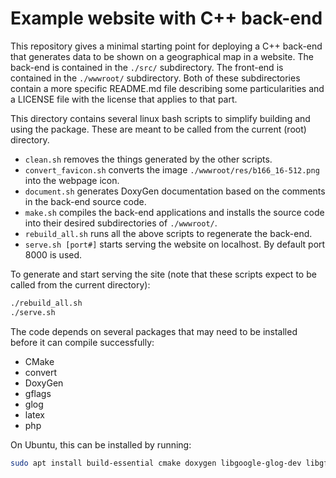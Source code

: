 # Example website with C++ back-end

This repository gives a minimal starting point for deploying a C++ back-end that generates data to be shown on a geographical map in a website.
The back-end is contained in the `./src/` subdirectory. The front-end is contained in the `./wwwroot/` subdirectory.
Both of these subdirectories contain a more specific README.md file describing some particularities and a LICENSE file with the license that applies to that part.

This directory contains several linux bash scripts to simplify building and using the package. These are meant to be called from the current (root) directory.
* `clean.sh` removes the things generated by the other scripts.
* `convert_favicon.sh` converts the image `./wwwroot/res/b166_16-512.png` into the webpage icon.
* `document.sh` generates DoxyGen documentation based on the comments in the back-end source code.
* `make.sh` compiles the back-end applications and installs the source code into their desired subdirectories of `./wwwroot/`.
* `rebuild_all.sh` runs all the above scripts to regenerate the back-end.
* `serve.sh [port#]` starts serving the website on localhost. By default port 8000 is used.

To generate and start serving the site (note that these scripts expect to be called from the current directory):

```sh
./rebuild_all.sh
./serve.sh
```

The code depends on several packages that may need to be installed before it can compile successfully:
* CMake
* convert
* DoxyGen
* gflags
* glog
* latex
* php

On Ubuntu, this can be installed by running:

```sh
sudo apt install build-essential cmake doxygen libgoogle-glog-dev libgflags-dev imagemagick-6.q16 texlive-xetex php7.2-cli
```

